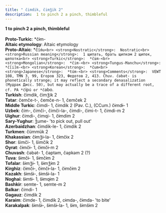 ```yaml
---
title: " čimdik, čimǯik 2"
description:  1 to pinch 2 a pinch, thimbleful
---
```

<strong> 1 to pinch 2 a pinch, thimbleful</strong><br><br>
<strong>Proto-Turkic</strong>:  *čɨm-<br>
<strong>Altaic etymology</strong>:  Altaic etymology<br>
<strong> Proto-Altaic</strong>:  *č`ĭ́mu<br>
<strong>Nostratic</strong>:  Nostratic<br>
<strong>Russian meaning</strong>:  1 щипать, брать щипком 2 щипок, щепотка<br>
<strong>Turkic</strong>:  *čɨm-<br>
<strong>Mongolian</strong>:  *čim-<br>
<strong>Tungus-Manchu</strong>:  *č[i]m-<br>
<strong>Korean</strong>:  *čum<br>
<strong>Japanese</strong>:  *túm-<br>
<strong>Comments</strong>:  VEWT 108, TMN 3, 99, Егоров 323, Федотов 2, 413. Chuv. čǝbǝt- is phonetically strange; it may reflect a secondary denasalization (Мудрак Дисс. 50), but may actually be a trace of a different root, cf. PA *č`íp`ú or *č`abo.<br>
<strong>Turkish</strong>:  čimdik, čimǯik 2<br>
<strong>Tatar</strong>:  čemče-t-, čemče-n- 1, čemček 2<br>
<strong>Middle Turkic</strong>:  čimdi- 1, čimdik 2 (Pav. C.), (CCum.) čɨmdɨ- 1<br>
<strong>Uzbek</strong>:  čim-, čimči-, čimči-la-, čimdi-, čimi-t- 1, čimdi-m 2<br>
<strong>Uighur</strong>:  čimdi-, čimqi- 1, čɨmdim 2<br>
<strong>Sary-Yughur</strong>:  ǯ́ume- 'to pick out, pull out'<br>
<strong>Azerbaidzhan</strong>:  čimdik-le- 1, čimdik 2<br>
<strong>Turkmen</strong>:  čümmük 2<br>
<strong>Khakassian</strong>:  čɨmǯɨ-la- 1, čɨmčɨx 2<br>
<strong>Shor</strong>:  šimči- 1, šimčik 2<br>
<strong>Oyrat</strong>:  čɨmčɨ- 1, čɨmčɨ-m 2<br>
<strong>Chuvash</strong>:  čǝbǝt- 1, čǝptǝm, čǝpkǝm 2 (?)<br>
<strong>Tuva</strong>:  šɨmčɨ- 1, šɨmčɨm 2<br>
<strong>Tofalar</strong>:  šɨmǯɨ- 1, šɨmǯɨm 2<br>
<strong>Kirghiz</strong>:  čɨmčɨ-, čɨmčɨ-la- 1, čɨmčɨm 2<br>
<strong>Kazakh</strong>:  šɨmšɨ-, šɨmšɨ-la- 1<br>
<strong>Noghai</strong>:  šɨmtɨ- 1, šɨmqɨm 2<br>
<strong>Bashkir</strong>:  semte- 1, semte-m 2<br>
<strong>Balkar</strong>:  čimdi- 1<br>
<strong>Gagauz</strong>:  čimdik 2<br>
<strong>Karaim</strong>:  čimde- 1, čimdik 2, cɨmda-, čɨmda- 'to bite'<br>
<strong>Karakalpak</strong>:  šɨmšɨ-, šɨmšɨ-la- 1, šɨm, šɨmšɨm 2<br>


